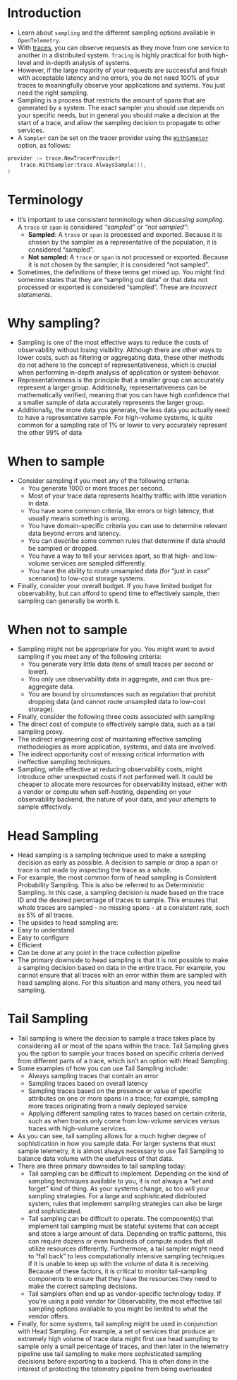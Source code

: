 # Introduction

- Learn about `sampling` and the different sampling options available in `OpenTelemetry`.
- With [traces](https://opentelemetry.io/docs/concepts/signals/traces), you can observe requests as they move from one service to another in a distributed system. `Tracing` is highly practical for both high-level and in-depth analysis of systems.
- However, if the large majority of your requests are successful and finish with acceptable latency and no errors, you do not need 100% of your traces to meaningfully observe your applications and systems. You just need the right sampling.
- Sampling is a process that restricts the amount of spans that are generated by a system. The exact sampler you should use depends on your specific needs, but in general you should make a decision at the start of a trace, and allow the sampling decision to propagate to other services.
- A `Sampler` can be set on the tracer provider using the [`WithSampler`](https://pkg.go.dev/go.opentelemetry.io/otel/sdk/trace#WithSampler) option, as follows:

```go
provider := trace.NewTracerProvider(
    trace.WithSampler(trace.AlwaysSample()),
)
```

# Terminology

- It’s important to use consistent terminology when *discussing sampling*. A `trace` or `span` is considered *“sampled”* or *“not sampled”*:
  - **Sampled**: A `trace` or `span` is processed and exported. Because it is chosen by the sampler as a representative of the population, it is considered “sampled”.
  - **Not sampled**: A `trace` or `span` is not processed or exported. Because it is not chosen by the sampler, it is considered “not sampled”.
- Sometimes, the definitions of these terms get mixed up. You might find someone states that they are “sampling out data” or that data not processed or exported is considered “sampled”. These are *incorrect statements*.

# Why sampling?

- Sampling is one of the most effective ways to reduce the costs of observability without losing visibility. Although there are other ways to lower costs, such as filtering or aggregating data, these other methods do not adhere to the concept of representativeness, which is crucial when performing in-depth analysis of application or system behavior.
- Representativeness is the principle that a smaller group can accurately represent a larger group. Additionally, representativeness can be mathematically verified, meaning that you can have high confidence that a smaller sample of data accurately represents the larger group.
- Additionally, the more data you generate, the less data you actually need to have a representative sample. For high-volume systems, is quite common for a sampling rate of 1% or lower to very accurately represent the other 99% of data

# When to sample

- Consider sampling if you meet any of the following criteria:
  - You generate 1000 or more traces per second.
  - Most of your trace data represents healthy traffic with little variation in data.
  - You have some common criteria, like errors or high latency, that usually means something is wrong.
  - You have domain-specific criteria you can use to determine relevant data beyond errors and latency.
  - You can describe some common rules that determine if data should be sampled or dropped.
  - You have a way to tell your services apart, so that high- and low-volume services are sampled differently.
  - You have the ability to route unsampled data (for “just in case” scenarios) to low-cost storage systems.
- Finally, consider your overall budget. If you have limited budget for observability, but can afford to spend time to effectively sample, then sampling can generally be worth it.

# When not to sample

- Sampling might not be appropriate for you. You might want to avoid sampling if you meet any of the following criteria:
  - You generate very little data (tens of small traces per second or lower).
  - You only use observability data in aggregate, and can thus pre-aggregate data.
  - You are bound by circumstances such as regulation that prohibit dropping data (and cannot route unsampled data to low-cost storage).
- Finally, consider the following three costs associated with sampling:
- The direct cost of compute to effectively sample data, such as a tail sampling proxy.
- The indirect engineering cost of maintaining effective sampling methodologies as more application, systems, and data are involved.
- The indirect opportunity cost of missing critical information with ineffective sampling techniques.
- Sampling, while effective at reducing observability costs, might introduce other unexpected costs if not performed well. It could be cheaper to allocate more resources for observability instead, either with a vendor or compute when self-hosting, depending on your observability backend, the nature of your data, and your attempts to sample effectively.

# Head Sampling

- Head sampling is a sampling technique used to make a sampling decision as early as possible. A decision to sample or drop a span or trace is not made by inspecting the trace as a whole.
- For example, the most common form of head sampling is Consistent Probability Sampling. This is also be referred to as Deterministic Sampling. In this case, a sampling decision is made based on the trace ID and the desired percentage of traces to sample. This ensures that whole traces are sampled - no missing spans - at a consistent rate, such as 5% of all traces.
- The upsides to head sampling are:
- Easy to understand
- Easy to configure
- Efficient
- Can be done at any point in the trace collection pipeline
- The primary downside to head sampling is that it is not possible to make a sampling decision based on data in the entire trace. For example, you cannot ensure that all traces with an error within them are sampled with head sampling alone. For this situation and many others, you need tail sampling.

# Tail Sampling

- Tail sampling is where the decision to sample a trace takes place by considering all or most of the spans within the trace. Tail Sampling gives you the option to sample your traces based on specific criteria derived from different parts of a trace, which isn’t an option with Head Sampling.
- Some examples of how you can use Tail Sampling include:
  - Always sampling traces that contain an error
  - Sampling traces based on overall latency
  - Sampling traces based on the presence or value of specific attributes on one or more spans in a trace; for example, sampling more traces originating from a newly deployed service
  - Applying different sampling rates to traces based on certain criteria, such as when traces only come from low-volume services versus traces with high-volume services.
- As you can see, tail sampling allows for a much higher degree of sophistication in how you sample data. For larger systems that must sample telemetry, it is almost always necessary to use Tail Sampling to balance data volume with the usefulness of that data.
- There are three primary downsides to tail sampling today:
  - Tail sampling can be difficult to implement. Depending on the kind of sampling techniques available to you, it is not always a “set and forget” kind of thing. As your systems change, so too will your sampling strategies. For a large and sophisticated distributed system, rules that implement sampling strategies can also be large and sophisticated.
  - Tail sampling can be difficult to operate. The component(s) that implement tail sampling must be stateful systems that can accept and store a large amount of data. Depending on traffic patterns, this can require dozens or even hundreds of compute nodes that all utilize resources differently. Furthermore, a tail sampler might need to “fall back” to less computationally intensive sampling techniques if it is unable to keep up with the volume of data it is receiving. Because of these factors, it is critical to monitor tail-sampling components to ensure that they have the resources they need to make the correct sampling decisions.
  - Tail samplers often end up as vendor-specific technology today. If you’re using a paid vendor for Observability, the most effective tail sampling options available to you might be limited to what the vendor offers.
- Finally, for some systems, tail sampling might be used in conjunction with Head Sampling. For example, a set of services that produce an extremely high volume of trace data might first use head sampling to sample only a small percentage of traces, and then later in the telemetry pipeline use tail sampling to make more sophisticated sampling decisions before exporting to a backend. This is often done in the interest of protecting the telemetry pipeline from being overloaded
